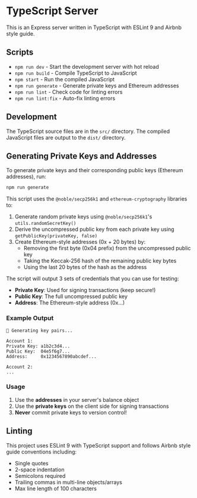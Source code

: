 # TypeScript Server

This is an Express server written in TypeScript with ESLint 9 and Airbnb style guide.

## Scripts

- `npm run dev` - Start the development server with hot reload
- `npm run build` - Compile TypeScript to JavaScript
- `npm start` - Run the compiled JavaScript
- `npm run generate` - Generate private keys and Ethereum addresses
- `npm run lint` - Check code for linting errors
- `npm run lint:fix` - Auto-fix linting errors

## Development

The TypeScript source files are in the `src/` directory.
The compiled JavaScript files are output to the `dist/` directory.

## Generating Private Keys and Addresses

To generate private keys and their corresponding public keys (Ethereum addresses), run:

```bash
npm run generate
```

This script uses the `@noble/secp256k1` and `ethereum-cryptography` libraries to:
1. Generate random private keys using `@noble/secp256k1`'s `utils.randomSecretKey()`
2. Derive the uncompressed public key from each private key using `getPublicKey(privateKey, false)`
3. Create Ethereum-style addresses (0x + 20 bytes) by:
   - Removing the first byte (0x04 prefix) from the uncompressed public key
   - Taking the Keccak-256 hash of the remaining public key bytes
   - Using the last 20 bytes of the hash as the address

The script will output 3 sets of credentials that you can use for testing:
- **Private Key**: Used for signing transactions (keep secure!)
- **Public Key**: The full uncompressed public key
- **Address**: The Ethereum-style address (0x...)

### Example Output

```
🔐 Generating key pairs...

Account 1:
Private Key: a1b2c3d4...
Public Key:  04e5f6g7...
Address:     0x1234567890abcdef...

Account 2:
...
```

### Usage

1. Use the **addresses** in your server's balance object
2. Use the **private keys** on the client side for signing transactions
3. **Never** commit private keys to version control!

## Linting

This project uses ESLint 9 with TypeScript support and follows Airbnb style guide conventions including:
- Single quotes
- 2-space indentation
- Semicolons required
- Trailing commas in multi-line objects/arrays
- Max line length of 100 characters
